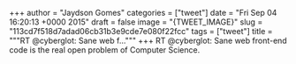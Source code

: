 
+++
author = "Jaydson Gomes"
categories = ["tweet"]
date = "Fri Sep 04 16:20:13 +0000 2015"
draft = false
image = "{TWEET_IMAGE}"
slug = "113cd7f518d7adad06cb31b3e9cde7e080f22fcc"
tags = ["tweet"]
title = """RT @cyberglot: Sane web f..."""
+++
RT @cyberglot: Sane web front-end code is the real open problem of Computer Science.
